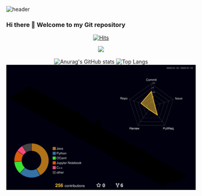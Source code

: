 ![header](https://capsule-render.vercel.app/api?type=slice&color=auto&height=150&section=header&text=Hello%20I'm%20JungHyunSong&fontSize=50)

### Hi there 👋 Welcome to my Git repository
<!--
**SongJungHyun1004/SongJungHyun1004** is a ✨ _special_ ✨ repository because its `README.md` (this file) appears on your GitHub profile.

Here are some ideas to get you started:

- 🔭 I’m currently working on ...
- 🌱 I’m currently learning ...
- 👯 I’m looking to collaborate on ...
- 🤔 I’m looking for help with ...
- 💬 Ask me about ...
- 📫 How to reach me: ...
- 😄 Pronouns: ...
- ⚡ Fun fact: ...
-->
<div align="center">
  
  [![Hits](https://hits.seeyoufarm.com/api/count/incr/badge.svg?url=https%3A%2F%2Fgithub.com%2FSongJungHyun1004&count_bg=%2379C83D&title_bg=%23555555&icon=&icon_color=%23E7E7E7&title=hits&edge_flat=false)](https://hits.seeyoufarm.com)

<img src="https://img.shields.io/badge/Status-blue?style=plastic&logo=Odnoklassniki&logoColor=FF0000"/>
  
![Anurag's GitHub stats](https://github-readme-stats.vercel.app/api?username=SongJungHyun1004&show_icons=true&theme=tokyonight)
![Top Langs](https://github-readme-stats.vercel.app/api/top-langs/?username=SongJungHyun1004&layout=compact&theme=dark)
![](./profile-3d-contrib/profile-night-rainbow.svg)
</div>
